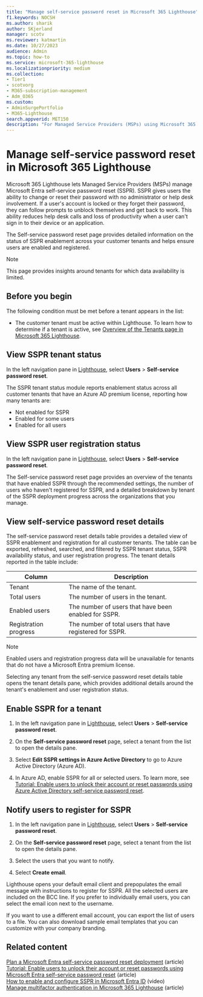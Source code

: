 ```yaml
---
title: "Manage self-service password reset in Microsoft 365 Lighthouse"
f1.keywords: NOCSH
ms.author: sharik
author: SKjerland
manager: scotv
ms.reviewer: katmartin
ms.date: 10/27/2023
audience: Admin
ms.topic: how-to
ms.service: microsoft-365-lighthouse
ms.localizationpriority: medium
ms.collection:
- Tier1
- scotvorg
- M365-subscription-management
- Adm_O365
ms.custom:
- AdminSurgePortfolio
- M365-Lighthouse                         
search.appverid: MET150
description: "For Managed Service Providers (MSPs) using Microsoft 365 Lighthouse, learn how to manage self-service password reset (SSPR)."
---
```


# Manage self-service password reset in Microsoft 365 Lighthouse

Microsoft 365 Lighthouse lets Managed Service Providers (MSPs) manage Microsoft Entra self-service password reset (SSPR). SSPR gives users the ability to change or reset their password with no administrator or help desk involvement. If a user's account is locked or they forget their password, they can follow prompts to unblock themselves and get back to work. This ability reduces help desk calls and loss of productivity when a user can't sign in to their device or an application.

The Self-service password reset page provides detailed information on the status of SSPR enablement across your customer tenants and helps ensure users are enabled and registered.  

> [!NOTE]
> This page provides insights around tenants for which data availability is limited.

## Before you begin

The following condition must be met before a tenant appears in the list:

- The customer tenant must be active within Lighthouse. To learn how to determine if a tenant is active, see [Overview of the Tenants page in Microsoft 365 Lighthouse](m365-lighthouse-tenants-page-overview.md).

## View SSPR tenant status

In the left navigation pane in [Lighthouse](https://lighthouse.microsoft.com/), select **Users** > **Self-service password reset**.

The SSPR tenant status module reports enablement status across all customer tenants that have an Azure AD premium license, reporting how many tenants are:

- Not enabled for SSPR
- Enabled for some users
- Enabled for all users

## View SSPR user registration status

In the left navigation pane in [Lighthouse](https://lighthouse.microsoft.com/), select **Users** > **Self-service password reset**.

The Self-service password reset page provides an overview of the tenants that have enabled SSPR through the recommended settings, the number of users who haven't registered for SSPR, and a detailed breakdown by tenant of the SSPR deployment progress across the organizations that you manage.

## View self-service password reset details 

The self-service password reset details table provides a detailed view of SSPR enablement and registration for all customer tenants. The table can be exported, refreshed, searched, and filtered by SSPR tenant status, SSPR availability status, and user registration progress. The tenant details reported in the table include:

|Column      |Description  |
|------------|---------|
|Tenant        | The name of the tenant.         |
|Total users   | The number of users in the tenant.         |
|Enabled users | The number of users that have been enabled for SSPR.         |
|Registration progress     | The number of total users that have registered for SSPR.         |

> [!NOTE]
> Enabled users and registration progress data will be unavailable for tenants that do not have a Microsoft Entra premium license.

Selecting any tenant from the self-service password reset details table opens the tenant details pane, which provides additional details around the tenant's enablement and user registration status.

## Enable SSPR for a tenant

1. In the left navigation pane in <a href="https://go.microsoft.com/fwlink/p/?linkid=2168110" target="_blank">Lighthouse</a>, select **Users** > **Self-service password reset**.

2. On the **Self-service password reset** page, select a tenant from the list to open the details pane.

3. Select **Edit SSPR settings in Azure Active Directory** to go to Azure Active Directory (Azure AD).

4. In Azure AD, enable SSPR for all or selected users. To learn more, see [Tutorial: Enable users to unlock their account or reset passwords using Azure Active Directory self-service password reset](/azure/active-directory/authentication/tutorial-enable-sspr).

## Notify users to register for SSPR

1. In the left navigation pane in <a href="https://go.microsoft.com/fwlink/p/?linkid=2168110" target="_blank">Lighthouse</a>, select **Users** > **Self-service password reset**.

2. On the **Self-service password reset** page, select a tenant from the list to open the details pane.

3. Select the users that you want to notify.
4. Select **Create email**.

Lighthouse opens your default email client and prepopulates the email message with instructions to register for SSPR. All the selected users are included on the BCC line. If you prefer to individually email users, you can select the email icon next to the username.

If you want to use a different email account, you can export the list of users to a file. You can also download sample email templates that you can customize with your company branding.

## Related content

[Plan a Microsoft Entra self-service password reset deployment](/azure/active-directory/authentication/howto-sspr-deployment) (article)\
[Tutorial: Enable users to unlock their account or reset passwords using Microsoft Entra self-service password reset](/azure/active-directory/authentication/tutorial-enable-sspr) (article)\
[How to enable and configure SSPR in Microsoft Entra ID](https://www.youtube.com/watch?v=rA8TvhNcCvQ) (video)\
[Manage multifactor authentication in Microsoft 365 Lighthouse](m365-lighthouse-manage-mfa.md) (article)
